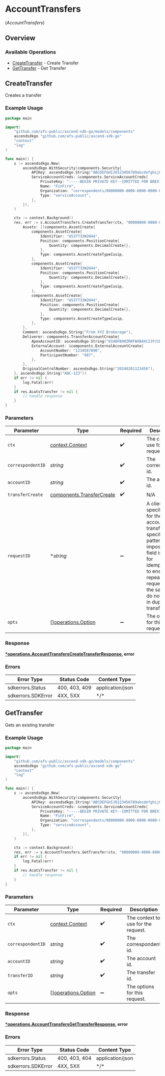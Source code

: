 # AccountTransfers
(*AccountTransfers*)

## Overview

### Available Operations

* [CreateTransfer](#createtransfer) - Create Transfer
* [GetTransfer](#gettransfer) - Get Transfer

## CreateTransfer

Creates a transfer

### Example Usage

```go
package main

import(
	"github.com/afs-public/ascend-sdk-go/models/components"
	ascendsdkgo "github.com/afs-public/ascend-sdk-go"
	"context"
	"log"
)

func main() {
    s := ascendsdkgo.New(
        ascendsdkgo.WithSecurity(components.Security{
            APIKey: ascendsdkgo.String("ABCDEFGHIJ0123456789abcdefghij0123456789"),
            ServiceAccountCreds: &components.ServiceAccountCreds{
                PrivateKey: "-----BEGIN PRIVATE KEY--{OMITTED FOR BREVITY}",
                Name: "FinFirm",
                Organization: "correspondents/00000000-0000-0000-0000-000000000000",
                Type: "serviceAccount",
            },
        }),
    )

    ctx := context.Background()
    res, err := s.AccountTransfers.CreateTransfer(ctx, "00000000-0000-0000-0000-000000000002", "01H8FB90ZRRFWXB4XC2JPJ1D4Y", components.TransferCreate{
        Assets: []components.AssetCreate{
            components.AssetCreate{
                Identifier: "US37733W2044",
                Position: components.PositionCreate{
                    Quantity: components.DecimalCreate{},
                },
                Type: components.AssetCreateTypeCusip,
            },
            components.AssetCreate{
                Identifier: "US37733W2044",
                Position: components.PositionCreate{
                    Quantity: components.DecimalCreate{},
                },
                Type: components.AssetCreateTypeCusip,
            },
            components.AssetCreate{
                Identifier: "US37733W2044",
                Position: components.PositionCreate{
                    Quantity: components.DecimalCreate{},
                },
                Type: components.AssetCreateTypeCusip,
            },
        },
        Comment: ascendsdkgo.String("From XYZ Brokerage"),
        Deliverer: components.TransferAccountCreate{
            ApexAccountID: ascendsdkgo.String("01H8FB90ZRRFWXB4XC2JPJ1D4Y"),
            ExternalAccount: &components.ExternalAccountCreate{
                AccountNumber: "1234567890",
                ParticipantNumber: "987",
            },
        },
        OriginalControlNumber: ascendsdkgo.String("20240201123456"),
    }, ascendsdkgo.String("ABC-123"))
    if err != nil {
        log.Fatal(err)
    }
    if res.AcatsTransfer != nil {
        // handle response
    }
}
```

### Parameters

| Parameter                                                                                                                                                                                                  | Type                                                                                                                                                                                                       | Required                                                                                                                                                                                                   | Description                                                                                                                                                                                                | Example                                                                                                                                                                                                    |
| ---------------------------------------------------------------------------------------------------------------------------------------------------------------------------------------------------------- | ---------------------------------------------------------------------------------------------------------------------------------------------------------------------------------------------------------- | ---------------------------------------------------------------------------------------------------------------------------------------------------------------------------------------------------------- | ---------------------------------------------------------------------------------------------------------------------------------------------------------------------------------------------------------- | ---------------------------------------------------------------------------------------------------------------------------------------------------------------------------------------------------------- |
| `ctx`                                                                                                                                                                                                      | [context.Context](https://pkg.go.dev/context#Context)                                                                                                                                                      | :heavy_check_mark:                                                                                                                                                                                         | The context to use for the request.                                                                                                                                                                        |                                                                                                                                                                                                            |
| `correspondentID`                                                                                                                                                                                          | *string*                                                                                                                                                                                                   | :heavy_check_mark:                                                                                                                                                                                         | The correspondent id.                                                                                                                                                                                      | 00000000-0000-0000-0000-000000000002                                                                                                                                                                       |
| `accountID`                                                                                                                                                                                                | *string*                                                                                                                                                                                                   | :heavy_check_mark:                                                                                                                                                                                         | The account id.                                                                                                                                                                                            | 01H8FB90ZRRFWXB4XC2JPJ1D4Y                                                                                                                                                                                 |
| `transferCreate`                                                                                                                                                                                           | [components.TransferCreate](../../models/components/transfercreate.md)                                                                                                                                     | :heavy_check_mark:                                                                                                                                                                                         | N/A                                                                                                                                                                                                        |                                                                                                                                                                                                            |
| `requestID`                                                                                                                                                                                                | **string*                                                                                                                                                                                                  | :heavy_minus_sign:                                                                                                                                                                                         | A client-specified ID for the account transfer; no specific pattern is imposed. This field is used for idempotency to ensure that repeated requests with the same ID do not result in duplicate transfers. | ABC-123                                                                                                                                                                                                    |
| `opts`                                                                                                                                                                                                     | [][operations.Option](../../models/operations/option.md)                                                                                                                                                   | :heavy_minus_sign:                                                                                                                                                                                         | The options for this request.                                                                                                                                                                              |                                                                                                                                                                                                            |

### Response

**[*operations.AccountTransfersCreateTransferResponse](../../models/operations/accounttransferscreatetransferresponse.md), error**

### Errors

| Error Type         | Status Code        | Content Type       |
| ------------------ | ------------------ | ------------------ |
| sdkerrors.Status   | 400, 403, 409      | application/json   |
| sdkerrors.SDKError | 4XX, 5XX           | \*/\*              |

## GetTransfer

Gets an existing transfer

### Example Usage

```go
package main

import(
	"github.com/afs-public/ascend-sdk-go/models/components"
	ascendsdkgo "github.com/afs-public/ascend-sdk-go"
	"context"
	"log"
)

func main() {
    s := ascendsdkgo.New(
        ascendsdkgo.WithSecurity(components.Security{
            APIKey: ascendsdkgo.String("ABCDEFGHIJ0123456789abcdefghij0123456789"),
            ServiceAccountCreds: &components.ServiceAccountCreds{
                PrivateKey: "-----BEGIN PRIVATE KEY--{OMITTED FOR BREVITY}",
                Name: "FinFirm",
                Organization: "correspondents/00000000-0000-0000-0000-000000000000",
                Type: "serviceAccount",
            },
        }),
    )

    ctx := context.Background()
    res, err := s.AccountTransfers.GetTransfer(ctx, "00000000-0000-0000-0000-000000000002", "01H8FB90ZRRFWXB4XC2JPJ1D4Y", "00000000-0000-0000-0000-000000000000")
    if err != nil {
        log.Fatal(err)
    }
    if res.AcatsTransfer != nil {
        // handle response
    }
}
```

### Parameters

| Parameter                                                | Type                                                     | Required                                                 | Description                                              | Example                                                  |
| -------------------------------------------------------- | -------------------------------------------------------- | -------------------------------------------------------- | -------------------------------------------------------- | -------------------------------------------------------- |
| `ctx`                                                    | [context.Context](https://pkg.go.dev/context#Context)    | :heavy_check_mark:                                       | The context to use for the request.                      |                                                          |
| `correspondentID`                                        | *string*                                                 | :heavy_check_mark:                                       | The correspondent id.                                    | 00000000-0000-0000-0000-000000000002                     |
| `accountID`                                              | *string*                                                 | :heavy_check_mark:                                       | The account id.                                          | 01H8FB90ZRRFWXB4XC2JPJ1D4Y                               |
| `transferID`                                             | *string*                                                 | :heavy_check_mark:                                       | The transfer id.                                         | 00000000-0000-0000-0000-000000000000                     |
| `opts`                                                   | [][operations.Option](../../models/operations/option.md) | :heavy_minus_sign:                                       | The options for this request.                            |                                                          |

### Response

**[*operations.AccountTransfersGetTransferResponse](../../models/operations/accounttransfersgettransferresponse.md), error**

### Errors

| Error Type         | Status Code        | Content Type       |
| ------------------ | ------------------ | ------------------ |
| sdkerrors.Status   | 400, 403, 404      | application/json   |
| sdkerrors.SDKError | 4XX, 5XX           | \*/\*              |
